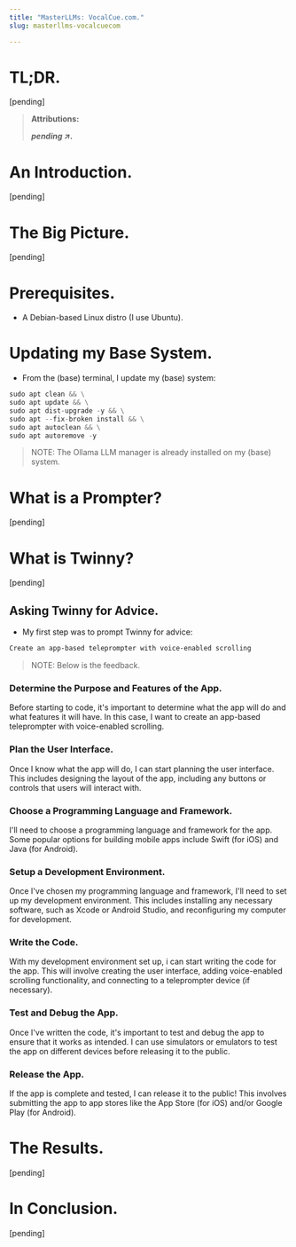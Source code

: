 ```yaml
---
title: "MasterLLMs: VocalCue.com."
slug: masterllms-vocalcuecom

---
```


# TL;DR.

\[pending\]

> **Attributions:**
> 
> ***pending ↗.***

# An Introduction.

\[pending\]

# The Big Picture.

\[pending\]

# Prerequisites.

* A Debian-based Linux distro (I use Ubuntu).
    

# Updating my Base System.

* From the (base) terminal, I update my (base) system:
    

```python
sudo apt clean && \
sudo apt update && \
sudo apt dist-upgrade -y && \
sudo apt --fix-broken install && \
sudo apt autoclean && \
sudo apt autoremove -y
```

> NOTE: The Ollama LLM manager is already installed on my (base) system.

# What is a Prompter?

\[pending\]

# What is Twinny?

\[pending\]

## Asking Twinny for Advice.

* My first step was to prompt Twinny for advice:
    

```bash
Create an app-based teleprompter with voice-enabled scrolling
```

> NOTE: Below is the feedback.

### Determine the Purpose and Features of the App.

Before starting to code, it's important to determine what the app will do and what features it will have. In this case, I want to create an app-based teleprompter with voice-enabled scrolling.

### Plan the User Interface.

Once I know what the app will do, I can start planning the user interface. This includes designing the layout of the app, including any buttons or controls that users will interact with.

### Choose a Programming Language and Framework.

I'll need to choose a programming language and framework for the app. Some popular options for building mobile apps include Swift (for iOS) and Java (for Android).

### Setup a Development Environment.

Once I've chosen my programming language and framework, I'll need to set up my development environment. This includes installing any necessary software, such as Xcode or Android Studio, and reconfiguring my computer for development.

### Write the Code.

With my development environment set up, i can start writing the code for the app. This will involve creating the user interface, adding voice-enabled scrolling functionality, and connecting to a teleprompter device (if necessary).

### Test and Debug the App.

Once I've written the code, it's important to test and debug the app to ensure that it works as intended. I can use simulators or emulators to test the app on different devices before releasing it to the public.

### Release the App.

If the app is complete and tested, I can release it to the public! This involves submitting the app to app stores like the App Store (for iOS) and/or Google Play (for Android).

# The Results.

\[pending\]

# In Conclusion.

\[pending\]